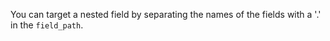 You can target a nested field by separating the names of the fields with a '.' in the ```field_path```.